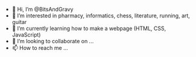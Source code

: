 - 👋 Hi, I’m @BitsAndGravy
- 👀 I’m interested in pharmacy, informatics, chess, literature, running, art, guitar
- 🌱 I’m currently learning how to make a webpage (HTML, CSS, JavaScript)
- 💞️ I’m looking to collaborate on ...
- 📫 How to reach me ...

<!---
BitsAndGravy/BitsAndGravy is a ✨ special ✨ repository because its `README.md` (this file) appears on your GitHub profile.
You can click the Preview link to take a look at your changes.
--->
